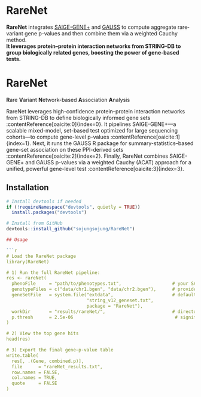 # RareNet

**RareNet** integrates [SAIGE-GENE+](https://github.com/weizhouUMICH/SAIGE) and [GAUSS](https://github.com/diptavo/GAUSS) to compute aggregate rare‐variant gene p-values and then combine them via a weighted Cauchy method.  
**It leverages protein–protein interaction networks from STRING-DB to group biologically related genes, boosting the power of gene-based tests.**

# RareNet
**R**are **V**ariant **N**etwork-based **A**ssociation **A**nalysis

RareNet leverages high-confidence protein–protein interaction networks from STRING-DB to define biologically informed gene sets :contentReference[oaicite:0]{index=0}. It pipelines SAIGE-GENE+—a scalable mixed-model, set-based test optimized for large sequencing cohorts—to compute gene-level p-values :contentReference[oaicite:1]{index=1}. Next, it runs the GAUSS R package for summary-statistics–based gene-set association on these PPI-derived sets :contentReference[oaicite:2]{index=2}. Finally, RareNet combines SAIGE-GENE+ and GAUSS p-values via a weighted Cauchy (ACAT) approach for a unified, powerful gene-level test :contentReference[oaicite:3]{index=3}.



## Installation

```r
# Install devtools if needed
if (!requireNamespace("devtools", quietly = TRUE))
  install.packages("devtools")

# Install from GitHub
devtools::install_github("sojungsojung/RareNet")

## Usage

```r
# Load the RareNet package
library(RareNet)

# 1) Run the full RareNet pipeline:
res <- rareNet(
  phenoFile     = "path/to/phenotypes.txt",                   # your SAIGE phenotype file
  genotypeFiles = c("data/chr1.bgen", "data/chr2.bgen"),      # provide your genotype files
  geneSetFile   = system.file("extdata",                      # default STRING v12 gene set
                              "string_v12_geneset.txt",
                              package = "RareNet"),
  workDir       = "results/rareNet/",                         # directory for intermediate outputs
  p.thresh      = 2.5e-06                                      # significance threshold
)

# 2) View the top gene hits
head(res)

# 3) Export the final gene–p-value table
write.table(
  res[, .(Gene, combined.p)],
  file      = "rareNet_results.txt",
  row.names = FALSE,
  col.names = TRUE,
  quote     = FALSE
)
```
